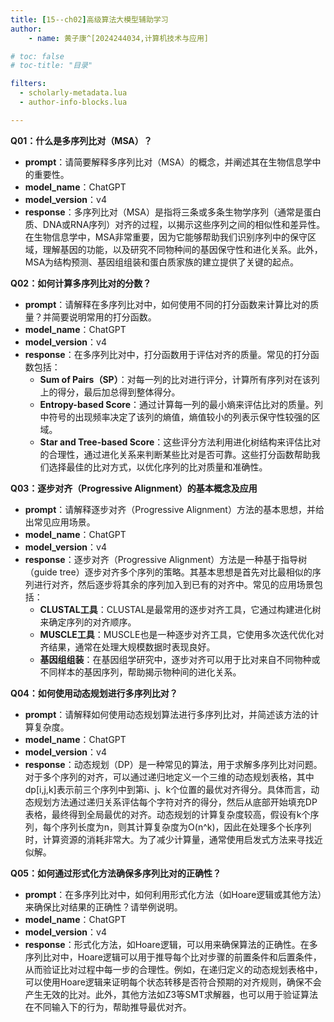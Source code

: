 ```yaml
---
title: [15--ch02]高级算法大模型辅助学习
author:
    - name: 黄子康^[2024244034,计算机技术与应用]

# toc: false
# toc-title: "目录"

filters:
  - scholarly-metadata.lua
  - author-info-blocks.lua

---
```


**Q01：什么是多序列比对（MSA）？**

- **prompt**：请简要解释多序列比对（MSA）的概念，并阐述其在生物信息学中的重要性。
- **model_name**：ChatGPT
- **model_version**：v4
- **response**：多序列比对（MSA）是指将三条或多条生物学序列（通常是蛋白质、DNA或RNA序列）对齐的过程，以揭示这些序列之间的相似性和差异性。在生物信息学中，MSA非常重要，因为它能够帮助我们识别序列中的保守区域，理解基因的功能，以及研究不同物种间的基因保守性和进化关系。此外，MSA为结构预测、基因组组装和蛋白质家族的建立提供了关键的起点。

**Q02：如何计算多序列比对的分数？**

- **prompt**：请解释在多序列比对中，如何使用不同的打分函数来计算比对的质量？并简要说明常用的打分函数。
- **model_name**：ChatGPT
- **model_version**：v4
- **response**：在多序列比对中，打分函数用于评估对齐的质量。常见的打分函数包括：
  - **Sum of Pairs（SP）**：对每一列的比对进行评分，计算所有序列对在该列上的得分，最后加总得到整体得分。
  - **Entropy-based Score**：通过计算每一列的最小熵来评估比对的质量。列中符号的出现频率决定了该列的熵值，熵值较小的列表示保守性较强的区域。
  - **Star and Tree-based Score**：这些评分方法利用进化树结构来评估比对的合理性，通过进化关系来判断某些比对是否可靠。这些打分函数帮助我们选择最佳的比对方式，以优化序列的比对质量和准确性。

**Q03：逐步对齐（Progressive Alignment）的基本概念及应用**

- **prompt**：请解释逐步对齐（Progressive Alignment）方法的基本思想，并给出常见应用场景。
- **model_name**：ChatGPT
- **model_version**：v4
- **response**：逐步对齐（Progressive Alignment）方法是一种基于指导树（guide tree）逐步对齐多个序列的策略。其基本思想是首先对比最相似的序列进行对齐，然后逐步将其余的序列加入到已有的对齐中。常见的应用场景包括：
  - **CLUSTAL工具**：CLUSTAL是最常用的逐步对齐工具，它通过构建进化树来确定序列的对齐顺序。
  - **MUSCLE工具**：MUSCLE也是一种逐步对齐工具，它使用多次迭代优化对齐结果，通常在处理大规模数据时表现良好。
  - **基因组组装**：在基因组学研究中，逐步对齐可以用于比对来自不同物种或不同样本的基因序列，帮助揭示物种间的进化关系。

**Q04：如何使用动态规划进行多序列比对？**

- **prompt**：请解释如何使用动态规划算法进行多序列比对，并简述该方法的计算复杂度。
- **model_name**：ChatGPT
- **model_version**：v4
- **response**：动态规划（DP）是一种常见的算法，用于求解多序列比对问题。对于多个序列的对齐，可以通过递归地定义一个三维的动态规划表格，其中dp[i,j,k]表示前三个序列中到第i、j、k个位置的最优对齐得分。具体而言，动态规划方法通过递归关系评估每个字符对齐的得分，然后从底部开始填充DP表格，最终得到全局最优的对齐。动态规划的计算复杂度较高，假设有k个序列，每个序列长度为n，则其计算复杂度为O(n^k)，因此在处理多个长序列时，计算资源的消耗非常大。为了减少计算量，通常使用启发式方法来寻找近似解。

**Q05：如何通过形式化方法确保多序列比对的正确性？**

- **prompt**：在多序列比对中，如何利用形式化方法（如Hoare逻辑或其他方法）来确保比对结果的正确性？请举例说明。
- **model_name**：ChatGPT
- **model_version**：v4
- **response**：形式化方法，如Hoare逻辑，可以用来确保算法的正确性。在多序列比对中，Hoare逻辑可以用于推导每个比对步骤的前置条件和后置条件，从而验证比对过程中每一步的合理性。例如，在递归定义的动态规划表格中，可以使用Hoare逻辑来证明每个状态转移是否符合预期的对齐规则，确保不会产生无效的比对。此外，其他方法如Z3等SMT求解器，也可以用于验证算法在不同输入下的行为，帮助推导最优对齐。